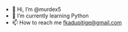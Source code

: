 - 👋 Hi, I’m @murdex5
- 🌱 I’m currently learning Python
- 📫 How to reach me fkadupitige@gmail.com

<!---
murdex5/murdex5 is a ✨ special ✨ repository because its `README.md` (this file) appears on your GitHub profile.
You can click the Preview link to take a look at your changes.
--->
